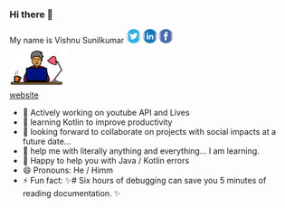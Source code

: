 ### Hi there 👋

My name is Vishnu Sunilkumar  <tr>  <a href="https://twitter.com/metvsk"><img src="images/logo_twitter.png" width=25></a>
<a href="https://www.linkedin.com/in/metvsk/"><img src="images/logo_linked_in.png" width=25></a>
<a href="https://www.facebook.com/metvsk/"><img src="images/logo_fb.png" width=25></a>
<br>
<img src="logo.png" width=100><br>
<a href="https://www.chillandcode.com">website</a>
  
- 🔭 Actively working on youtube API and Lives
- 🌱 learning Kotlin to improve productivity
- 👯 looking forward to collaborate on projects with social impacts at a future date...
- 🤔 help me with literally anything and everything... I am learning.
- 💬 Happy to help you with Java / Kotlin errors
- 😄 Pronouns: He / Himm
- ⚡ Fun fact:  ✨# Six hours of debugging can save you 5 minutes of reading documentation. ✨

<!--
**metvsk/metvsk** is a ✨ _special_ ✨ repository because its `README.md` (this file) appears on your GitHub profile.

Here are some ideas to get you started:
-->

